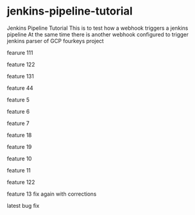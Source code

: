 # jenkins-pipeline-tutorial
Jenkins Pipeline Tutorial
 This is to test how a webhook triggers a jenkins pipeline
 At the same time there is another webhook configured to trigger jenkins parser of GCP fourkeys project

fearure 111

feature 122


feature 131

feature 44

feature 5

feature 6

feature 7

feature 18

feature 19


feature 10


feature 11


feature 122

feature 13 fix again with corrections

latest bug fix
